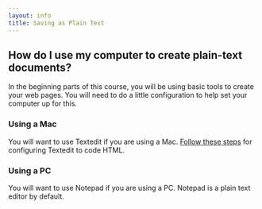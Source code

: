 ```yaml
---
layout: info
title: Saving as Plain Text
---
```


## How do I use my computer to create plain-text documents?

In the beginning parts of this course, you will be using basic tools to create your web pages.  You will need to do a little configuration to help set your computer up for this.

### Using a Mac

You will want to use Textedit if you are using a Mac.  [Follow these steps](http://computers.tutsplus.com/tutorials/quick-tip-configure-textedit-for-coding-html--mac-44786) for configuring Textedit to code HTML.

### Using a PC

You will want to use Notepad if you are using a PC.  Notepad is a plain text editor by default.